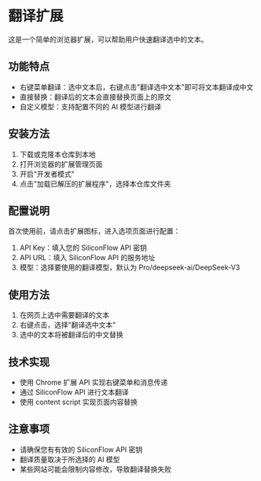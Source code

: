 # 翻译扩展

这是一个简单的浏览器扩展，可以帮助用户快速翻译选中的文本。

## 功能特点

- 右键菜单翻译：选中文本后，右键点击"翻译选中文本"即可将文本翻译成中文
- 直接替换：翻译后的文本会直接替换页面上的原文
- 自定义模型：支持配置不同的 AI 模型进行翻译

## 安装方法

1. 下载或克隆本仓库到本地
2. 打开浏览器的扩展管理页面
3. 开启"开发者模式"
4. 点击"加载已解压的扩展程序"，选择本仓库文件夹

## 配置说明

首次使用前，请点击扩展图标，进入选项页面进行配置：

1. API Key：填入您的 SiliconFlow API 密钥
2. API URL：填入 SiliconFlow API 的服务地址
3. 模型：选择要使用的翻译模型，默认为 Pro/deepseek-ai/DeepSeek-V3

## 使用方法

1. 在网页上选中需要翻译的文本
2. 右键点击，选择"翻译选中文本"
3. 选中的文本将被翻译后的中文替换

## 技术实现

- 使用 Chrome 扩展 API 实现右键菜单和消息传递
- 通过 SiliconFlow API 进行文本翻译
- 使用 content script 实现页面内容替换

## 注意事项

- 请确保您有有效的 SiliconFlow API 密钥
- 翻译质量取决于所选择的 AI 模型
- 某些网站可能会限制内容修改，导致翻译替换失败